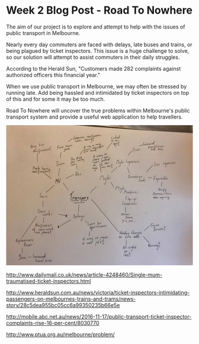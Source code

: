  
#    Week 2 Blog Post - Road To Nowhere
 
The aim of our project is to explore and attempt to help with the issues of public transport in Melbourne.

Nearly every day commuters are faced with delays, late buses and trains, or being plagued by ticket inspectors. This issue is a huge challenge to solve, so our solution will attempt to assist commuters in their daily struggles.

According to the Herald Sun, "Customers made 282 complaints against authorized officers this financial year."

When we use public transport in Melbourne, we may often be stressed by running late. Add being hassled and intimidated by ticket inspectors on top of this and for some it may be too much.

Road To Nowhere will uncover the true problems within Melbourne's public transport system and provide a useful web application to help travellers.

![description](images/blog/week2/mindmap.jpg)

http://www.dailymail.co.uk/news/article-4248460/Single-mum-traumatised-ticket-inspectors.html

http://www.heraldsun.com.au/news/victoria/ticket-inspectors-intimidating-passengers-on-melbournes-trains-and-trams/news-story/28c5dea955bc05cc6a99350235b66e5e

http://mobile.abc.net.au/news/2016-11-17/public-transport-ticket-inspector-complaints-rise-16-per-cent/8030770

http://www.ptua.org.au/melbourne/problem/
